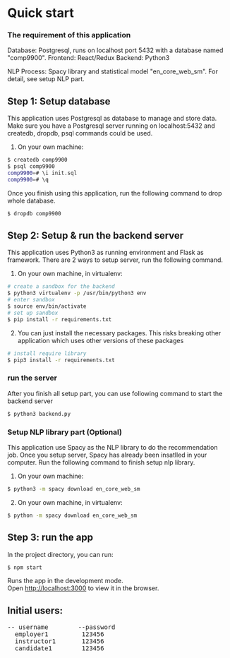 # Quick start

### The requirement of this application

Database: Postgresql, runs on localhost port 5432 with a database named "comp9900".
Frontend: React/Redux
Backend: Python3

NLP Process: Spacy library and statistical model "en_core_web_sm". For detail, see
setup NLP part.


## Step 1: Setup database ##

This application uses Postgresql as database to manage and store data. Make sure you have a 
Postgresql server running on localhost:5432 and createdb, dropdb, psql commands could be used.

1. On your own machine:

```bash
$ createdb comp9900
$ psql comp9900
comp9900=# \i init.sql
comp9900=# \q
```

Once you finish using this application, run the following command to drop whole database.

```bash
$ dropdb comp9900
```


## Step 2: Setup & run the backend server ##

This application uses Python3 as running environment and Flask as framework.
There are 2 ways to setup server, run the following command.

1. On your own machine, in virtualenv:

```bash
# create a sandbox for the backend
$ python3 virtualenv -p /usr/bin/python3 env
# enter sandbox
$ source env/bin/activate
# set up sandbox
$ pip install -r requirements.txt
```

2. You can just install the necessary packages. This risks breaking other application which uses other versions of these packages

```bash
# install require library
$ pip3 install -r requirements.txt
```

### run the server

After you finish all setup part, you can use following command to start the backend server

```bash
$ python3 backend.py
```

### Setup NLP library part (Optional) ###

This application use Spacy as the NLP library to do the recommendation job.
Once you setup server, Spacy has already been insatlled in your computer.
Run the following command to finish setup nlp library.

1. On your own machine:

```bash
$ python3 -m spacy download en_core_web_sm
```

2. On your own machine, in virtualenv:

```bash
$ python -m spacy download en_core_web_sm
```

## Step 3: run the app ##

In the project directory, you can run:
```bash
$ npm start
```

Runs the app in the development mode.<br>
Open [http://localhost:3000](http://localhost:3000) to view it in the browser.

## Initial users:
<pre>
-- username        --password
  employer1         123456
  instructor1       123456
  candidate1        123456
</pre>



